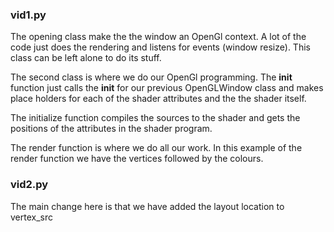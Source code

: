 ### vid1.py
The opening class make the the window an OpenGl context.  A lot of the code just does the rendering and listens for events (window resize).  This class can be left alone to do its stuff.

The second class is where we do our OpenGl programming.
The __init__ function just calls the __init__ for our previous OpenGLWindow class and makes place holders for each of the shader attributes and the the shader itself.

The initialize function compiles the sources to the shader and gets the positions of the attributes in the shader program.

The render function is where we do all our work.  In this example of the render function we have the vertices followed by the colours.

### vid2.py
The main change here is that we have added the layout location to vertex_src